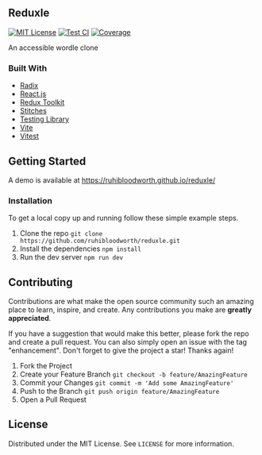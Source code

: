 ## Reduxle

[![MIT License][license-shield]][license-url]
[![Test CI][tests-shield]][tests-url]
[![Coverage][coverage-shield]][coverage-url]

An accessible wordle clone

### Built With

- [Radix](https://www.radix-ui.com/)
- [React.js](https://reactjs.org/)
- [Redux Toolkit](https://redux-toolkit.js.org/)
- [Stitches](https://stitches.dev/)
- [Testing Library](https://testing-library.com/)
- [Vite](https://vitejs.dev/)
- [Vitest](https://vitest.dev/)

## Getting Started

A demo is available at https://ruhibloodworth.github.io/reduxle/

### Installation

To get a local copy up and running follow these simple example steps.

1. Clone the repo `git clone https://github.com/ruhibloodworth/reduxle.git`
2. Install the dependencies `npm install`
3. Run the dev server `npm run dev`

## Contributing

Contributions are what make the open source community such an amazing place to learn, inspire, and create. Any contributions you make are **greatly appreciated**.

If you have a suggestion that would make this better, please fork the repo and create a pull request. You can also simply open an issue with the tag "enhancement".
Don't forget to give the project a star! Thanks again!

1. Fork the Project
2. Create your Feature Branch `git checkout -b feature/AmazingFeature`
3. Commit your Changes `git commit -m 'Add some AmazingFeature'`
4. Push to the Branch `git push origin feature/AmazingFeature`
5. Open a Pull Request

## License

Distributed under the MIT License. See `LICENSE` for more information.

[license-shield]: https://img.shields.io/github/license/ruhibloodworth/reduxle
[license-url]: https://github.com/ruhibloodworth/reduxle/blob/main/LICENSE
[coverage-shield]: https://img.shields.io/coveralls/github/ruhibloodworth/reduxle
[coverage-url]: https://coveralls.io/github/ruhibloodworth/reduxle
[tests-shield]: https://github.com/ruhibloodworth/reduxle/actions/workflows/node.js.yml/badge.svg
[tests-url]: https://github.com/ruhibloodworth/reduxle/actions/workflows/node.js.yml
